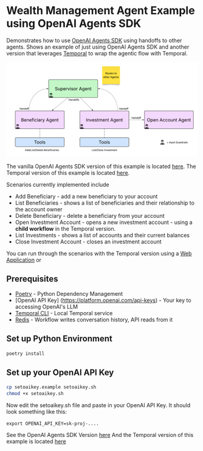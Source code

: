 # Wealth Management Agent Example using OpenAI Agents SDK
Demonstrates how to use [OpenAI Agents SDK](https://openai.github.io/openai-agents-python/) using handoffs to other agents. 
Shows an example of just using OpenAI Agents SDK and another version that leverages [Temporal](https://temporal.io) to 
wrap the agentic flow with Temporal.

![](images/architecture.png)

The vanilla OpenAI Agents SDK version of this example is located [here](src/oai_supervisor/README.md).
The Temporal version of this example is located [here](src/temporal_supervisor/README.md).

Scenarios currently implemented include
* Add Beneficiary - add a new beneficiary to your account
* List Beneficiaries - shows a list of beneficiaries and their relationship to the account owner
* Delete Beneficiary - delete a beneficiary from your account
* Open Investment Account - opens a new investment account - using a **child workflow** in the Temporal version. 
* List Investments - shows a list of accounts and their current balances
* Close Investment Account - closes an investment account

You can run through the scenarios with the Temporal version using a [Web Application](src/frontend/README.md) or

## Prerequisites

* [Poetry](https://python-poetry.org/docs/) - Python Dependency Management
* [OpenAI API Key] (https://platform.openai.com/api-keys) - Your key to accessing OpenAI's LLM
* [Temporal CLI](https://docs.temporal.io/cli#install) - Local Temporal service
* [Redis](https://redis.io/downloads/) - Workflow writes conversation history, API reads from it

## Set up Python Environment
```bash
poetry install
```

## Set up your OpenAI API Key
 
```bash
cp setoaikey.example setoaikey.sh
chmod +x setoaikey.sh
```

Now edit the setoaikey.sh file and paste in your OpenAI API Key.
It should look something like this:
```text
export OPENAI_API_KEY=sk-proj-....
```

See the OpenAI Agents SDK Version [here](src/oai_supervisor/README.md)
And the Temporal version of this example is located [here](src/temporal_supervisor/README.md)
